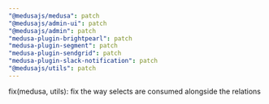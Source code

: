 ```yaml
---
"@medusajs/medusa": patch
"@medusajs/admin-ui": patch
"@medusajs/admin": patch
"medusa-plugin-brightpearl": patch
"medusa-plugin-segment": patch
"medusa-plugin-sendgrid": patch
"medusa-plugin-slack-notification": patch
"@medusajs/utils": patch
---
```


fix(medusa, utils): fix the way selects are consumed alongside the relations

